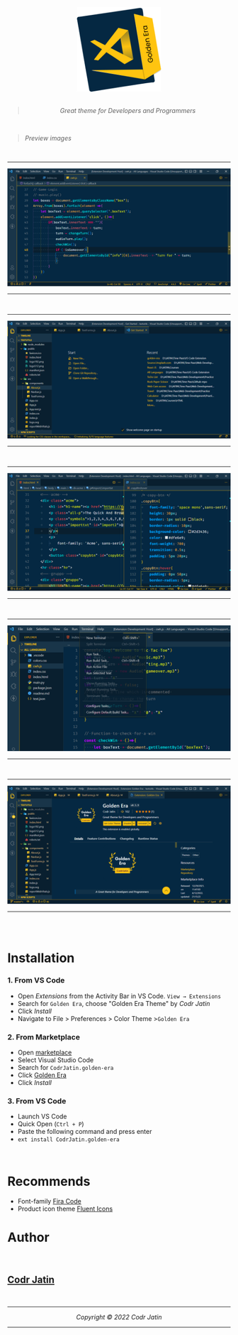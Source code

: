 <div align="center">
<img src="https://raw.githubusercontent.com/CodrJatin/vscode-Golden-Era/master/images/logo.png" height="190px" width="190px">
<br>


<br>

> *Great theme for Developers and Programmers*

</div>

<br>

> *Preview images*

<br>

---

![Preview](https://raw.githubusercontent.com/CodrJatin/vscode-Golden-Era/master/images/pre1.png)

---

<br>

---

![Preview](https://raw.githubusercontent.com/CodrJatin/vscode-Golden-Era/master/images/pre2.png)

---

<br>

---

![Preview](https://raw.githubusercontent.com/CodrJatin/vscode-Golden-Era/master/images/pre3.png)

---

<br>

---

![Preview](https://raw.githubusercontent.com/CodrJatin/vscode-Golden-Era/master/images/pre4.png)

---

<br>

---

![Preview](https://raw.githubusercontent.com/CodrJatin/vscode-Golden-Era/master/images/pre5.png)

---

<br>

<br>
</div>

# Installation

### 1. From VS Code
- Open  *Extensions* from the Activity Bar  in VS Code. `View → Extensions`
- Search for `Golden Era`, choose "Golden Era Theme" by *Codr Jatin*
- Click *Install*
- Navigate to File > Preferences > Color Theme >`Golden Era`

### 2. From Marketplace
- Open [marketplace](https://marketplace.visualstudio.com)
- Select Visual Studio Code
- Search for `CodrJatin.golden-era`
- Click [Golden Era](https://marketplace.visualstudio.com/items?itemName=CodrJatin.golden-era)
- Click *Install*

### 3. From VS Code
- Launch VS Code 
- Quick Open (`Ctrl + P`)
- Paste the following command and press enter
- `ext install CodrJatin.golden-era`

<br>

# Recommends
- Font-family [Fira Code](https://fonts.google.com/specimen/Fira+Code?query=fira+code)
- Product icon theme [Fluent Icons](https://marketplace.visualstudio.com/items?itemName=miguelsolorio.fluent-icons)

# Author
<br>

## [Codr Jatin](https://github.com/CodrJatin)
<br>

---
<div align = "center">

*Copyright &copy; 2022 Codr Jatin*

</div>

---